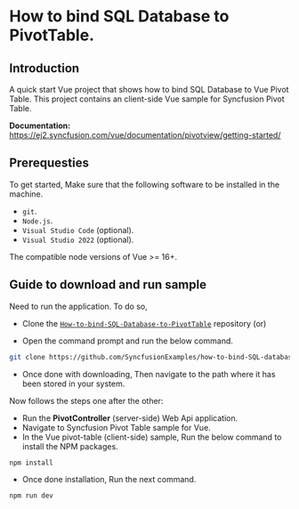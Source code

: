 # How to bind SQL Database to PivotTable.

## Introduction

A quick start Vue project that shows how to bind SQL Database to Vue Pivot Table. This project contains an client-side Vue sample for Syncfusion Pivot Table.

**Documentation:** https://ej2.syncfusion.com/vue/documentation/pivotview/getting-started/

## Prerequesties

To get started, Make sure that the following software to be installed in the machine.

* `git`.
* `Node.js`.
* `Visual Studio Code` (optional).
* `Visual Studio 2022` (optional).

The compatible node versions of Vue >= 16+.

## Guide to download and run sample

Need to run the application. To do so,

* Clone the [`How-to-bind-SQL-Database-to-PivotTable`](https://github.com/SyncfusionExamples/how-to-bind-SQL-database-to-pivot-table) repository (or)

* Open the command prompt and run the below command.

```sh
git clone https://github.com/SyncfusionExamples/how-to-bind-SQL-database-to-pivot-table.git
```

* Once done with downloading, Then navigate to the path where it has been stored in your system.

Now follows the steps one after the other:

* Run the **PivotController** (server-side) Web Api application.
* Navigate to Syncfusion Pivot Table sample for Vue.
* In the Vue pivot-table (client-side) sample, Run the below command to install the NPM packages.
```sh
npm install
```
* Once done installation, Run the next command.
```sh
npm run dev
```
